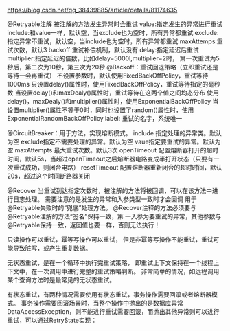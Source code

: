 https://blog.csdn.net/qq_38439885/article/details/81174635

@Retryable注解 
被注解的方法发生异常时会重试 
value:指定发生的异常进行重试 
include:和value一样，默认空，当exclude也为空时，所有异常都重试 
exclude:指定异常不重试，默认空，当include也为空时，所有异常都重试 
maxAttemps:重试次数，默认3 
backoff:重试补偿机制，默认没有 delay:指定延迟后重试 
                    multiplier:指定延迟的倍数，比如delay=5000l,multiplier=2时，
                    第一次重试为5秒后，第二次为10秒，第三次为20秒
                    @Backoff：重试回退策略（立即重试还是等待一会再重试） 
                    不设置参数时，默认使用FixedBackOffPolicy，重试等待1000ms 
                    只设置delay()属性时，使用FixedBackOffPolicy，重试等待指定的毫秒数 
                    当设置delay()和maxDealy()属性时，重试等待在这两个值之间均态分布 
                    使用delay()，maxDealy()和multiplier()属性时，使用ExponentialBackOffPolicy 
                    当设置multiplier()属性不等于0时，同时也设置了random()属性时，使用ExponentialRandomBackOffPolicy
label: 重试的名字，系统唯一 


@CircuitBreaker：用于方法，实现熔断模式。 
include 指定处理的异常类。默认为空 
exclude指定不需要处理的异常。默认为空 
vaue指定要重试的异常。默认为空 
maxAttempts 最大重试次数。默认3次 
openTimeout 配置熔断器打开的超时时间，默认5s，当超过openTimeout之后熔断器电路变成半打开状态（只要有一次重试成功，则闭合电路） 
resetTimeout 配置熔断器重新闭合的超时时间，默认20s，超过这个时间断路器关闭


@Recover 
当重试到达指定次数时，被注解的方法将被回调，可以在该方法中进行日志处理。
需要注意的是发生的异常和入参类型一致时才会回调
用于@Retryable失败时的“兜底”处理方法。 
@Recover注释的方法必须要与@Retryable注解的方法“签名”保持一致，第
一入参为要重试的异常，其他参数与@Retryable保持一致，返回值也要一样，否则无法执行！


只读操作可以重试，幂等写操作可以重试，
但是非幂等写操作不能重试，重试可能导致脏写，或产生重复数据。

无状态重试，是在一个循环中执行完重试策略，
即重试上下文保持在一个线程上下文中，在一次调用中进行完整的重试策略判断。
非常简单的情况，如远程调用某个查询方法时是最常见的无状态重试。

有状态重试，有两种情况需要使用有状态重试，事务操作需要回滚或者熔断器模式。 
事务操作需要回滚场景时，当整个操作中抛出的是数据库异常DataAccessException，则不能进行重试需要回滚，而抛出其他异常则可以进行重试，可以通过RetryState实现：









